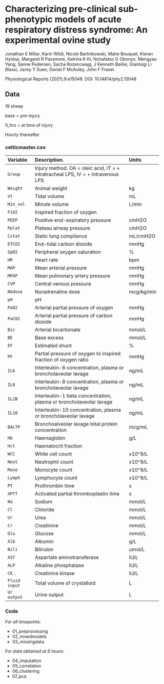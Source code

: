 # Characterizing pre-clinical sub-phenotypic models of acute respiratory distress syndrome: An experimental ovine study

Jonathan E Millar, Karin Wildi, Nicole Bartnikowski, Mahe Bouquet, Kieran Hyslop, Margaret R Passmore, Katrina K Ki, Nchafatso G Obonyo, Mengyao Yang, Sanne Pedersen, Sacha Rozencwajg, J Kenneth Baillie, Gianluigi Li Blassi, Jacky Y Suen, Daniel F McAuley, John F Fraser.

Physiological Reports (2021);9:e15048. DOI: 10.14814/phy2.15048

## Data

19 sheep

base = pre-injury

0_hrs = at time of injury

Hourly thereafter

### celticmaster.csv

| Variable    | Description.                                                                    | Units     | 
|:------------|:--------------------------------------------------------------------------------|:----------|
|`Group`      |Injury method. OA = oleic acid, IT = + intratracheal LPS, IV = + intravenous LPS |           | 
|`Weight`     |Animal weight                                                                    |kg         | 
|`Vt`         |Tidal volume                                                                     |mL         | 
|`Min_vol`    |Minute volume                                                                    |L/min      | 
|`FiO2`       |Inspired fraction of oxygen                                                      |           | 
|`PEEP`       |Positive end-expiratory pressure                                                 |cmH2O      |
|`Pplat`      |Plateau airway pressure                                                          |cmH2O      | 
|`Cstat`      |Static lung compliance                                                           |mL/cmH2O   | 
|`ETCO2`      |End-tidal carbon dioxide                                                         |mmHg       | 
|`SpO2`       |Peripheral oxygen saturation                                                     |%          | 
|`HR`         |Heart rate                                                                       |bpm        |
|`MAP`        |Mean arterial pressure                                                           |mmHg       |
|`MPAP`       |Mean pulmonary artery pressure                                                   |mmHg       |
|`CVP`        |Central venous pressure                                                          |mmHg       |
|`NAdose`     |Noradrenaline dose                                                               |mcg/kg/min |
|`pH`         |pH                                                                               |           |
|`PaO2`       |Arterial partial pressure of oxygen                                              |mmHg       |
|`PaCO2`      |Arterial partial pressure of carbon dioxide                                      |mmHg       |
|`Bic`        |Arterial bicarbonate                                                             |mmol/L     |
|`BE`         |Base excess                                                                      |mmol/L     |
|`EF`         |Estimated shunt                                                                  |%          |
|`PF`         |Partial pressure of oxygen to inspired fraction of oxygen ratio                  |mmHg       |
|`IL6`        |Interleukin-6 concentration, plasma or broncholaveolar lavage                    |ng/mL      |
|`IL8`        |Interleukin-8 concentration, plasma or broncholaveolar lavage                    |ng/mL      |
|`IL1B`       |Interleukin-1 beta concentration, plasma or broncholaveolar lavage               |ng/mL      |
|`IL10`       |Interleukin-10 concentration, plasma or broncholaveolar lavage                   |ng/mL      |
|`BALTP`      |Bronchoalveolar lavage total protein concentration                               |mcg/mL     |
|`Hb`         |Haemaglobin                                                                      |g/L        |
|`Hct`        |Haematocrit fraction                                                             |           |
|`WCC`        |White cell count                                                                 |x10^9/L    |
|`Neut`       |Neutrophil count                                                                 |x10^9/L    |
|`Mono`       |Monocyte count                                                                   |x10^9/L    |
|`Lymph`      |Lymphocyte count                                                                 |x10^9/L    |
|`PT`         |Prothrombin time                                                                 |s          |
|`APTT`       |Activated partial thromboplastin time                                            |s          |
|`Na`         |Sodium                                                                           |mmol/L     |
|`Cl`         |Chloride                                                                         |mmol/L     |
|`Ur`         |Urea                                                                             |mmol/L     |
|`Cr`         |Creatinine                                                                       |mmol/L     |
|`Glu`        |Glucose                                                                          |mmol/L     | 
|`Alb`        |Albumin                                                                          |g/L        |
|`Bili`       |Bilirubin                                                                        |umol/L     |
|`AST`        |Aspartate aminotransferase                                                       |IU/L       |
|`ALP`        |Alkaline phosphatase                                                             |IU/L       |
|`CK`         |Creatinine kinase                                                                |IU/L       |
|`Fluid input`|Total volume of crystalloid                                                      |L          |
|`Ur output`  |Urine output                                                                     |L          |

### Code

_For all timepoints_:

+  01_preprocessing 
+  02_mixedmodels
+  03_missingdata

_For data obtained at 6 hours_:

+  04_imputation
+  05_correlation
+  06_clustering
+  07_pca
